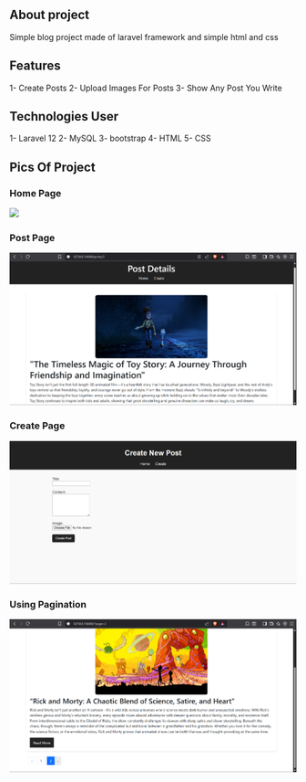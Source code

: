 ## About project

Simple blog project made of laravel framework and simple html and css

## Features

1- Create Posts
2- Upload Images For Posts
3- Show Any Post You Write

## Technologies User

1- Laravel 12
2- MySQL
3- bootstrap
4- HTML
5- CSS

## Pics Of Project

### Home Page
<img src="ProjectScreenshots/homePage.pnghomePage.png" width="600">

### Post Page
<img src="ProjectScreenshots/postPage.png" width="600">

### Create Page
<img src="ProjectScreenshots/createPage.png" width="600">

### Using Pagination
<img src="ProjectScreenshots/pagination.png" width="600">